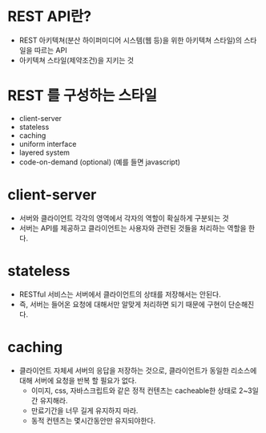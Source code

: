 # REST API란?
* REST 아키텍쳐(분산 하이퍼미디어 시스템(웹 등)을 위한 아키텍쳐 스타일)의 스타일을 따르는 API
* 아키텍쳐 스타일(제약조건)을 지키는 것

# REST 를 구성하는 스타일
* client-server
* stateless
* caching
* uniform interface
* layered system
* code-on-demand (optional) (예를 들면 javascript)


# client-server
* 서버와 클라이언트 각각의 영역에서 각자의 역할이 확실하게 구분되는 것
* 서버는 API를 제공하고 클라이언트는 사용자와 관련된 것들을 처리하는 역할을 한다.


# stateless
* RESTful 서비스는 서버에서 클라이언트의 상태를 저장해서는 안된다.
* 즉, 서버는 들어온 요청에 대해서만 알맞게 처리하면 되기 때문에 구현이 단순해진다.


# caching
* 클라이언트 자체세 서버의 응답을 저장하는 것으로, 클라이언트가 동일한 리소스에 대해 서버에 요청을 반복 할 필요가 없다.
    * 이미지, css, 자바스크립트와 같은 정적 컨텐츠는 cacheable한 상태로 2~3일간 유지해라.
    * 만료기간을 너무 길게 유지하지 마라.
    * 동적 컨텐츠는 몇시간동안만 유지되야한다.